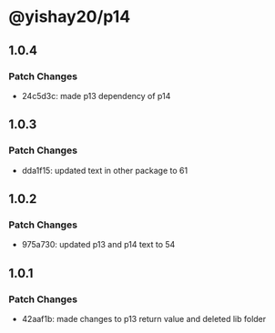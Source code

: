 # @yishay20/p14

## 1.0.4

### Patch Changes

- 24c5d3c: made p13 dependency of p14

## 1.0.3

### Patch Changes

- dda1f15: updated text in other package to 61

## 1.0.2

### Patch Changes

- 975a730: updated p13 and p14 text to 54

## 1.0.1

### Patch Changes

- 42aaf1b: made changes to p13 return value and deleted lib folder

